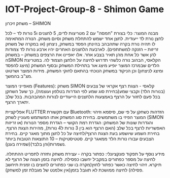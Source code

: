 # IOT-Project-Group-8 - Shimon Game

משחק זיכרון – SHIMON

מבנה המוצר: 
כלי בצורת "חמסה" עם 2 מטריצות לדים, 5 לחצנים ו5 נורות לד – לכל לחצן נורת לד ייעודית.
לחצן אחד ישמש להתחלת משחק וסיום משחק. הנורה המתאימה לו תהיה נורת בקרה שתהבהב בהינתן הפסד במשחק, ניצחון (או במקרה של משחק זריזות – הזנקה למשתתפים). 
לארבעת הלחצנים האחרים יהיו ארבע נורות לד צמודות להן אשר כל אחת מהן תאיר בצבע אחר. אלו יאפיינו את הרצפים במשחק – במשחק הSIMON הקלאסי, הבהוב נורה כלשהי תדרוש לחיצה על הלחצן הצמוד לה. 
במטריצת הלדים שבמרכז המוצר יופיע מיצג אור בתחילת המשחק ובסוף המשחק (מיצג להפסד ומיצג לניצחון) וכן הניקוד במשחק הנוכחי בהתאם לחוקי המשחק.
מידות המוצר ושרטוט מצ"ב בהמשך.

מאפייני המוצר (Features):
משחק SIMON קלאסי - הצגת רצף אקראי של צבעים (בנורות הלד) וקבצי שמע(בחירת סוג שמע לפי הגדרות בטלפון ועוצמה), כך שעל השחקן בכל פעם לחזור על הרצף באמצעות הלחצנים הייעודיים לנורות המהבהבות. בכל שלב יתארך הרצף.

אפליקציית FLUTTER עם תקשורת Bluetooth:
הזדהות כשחקן על פי שם, סיסמא וזיהוי המוצר הפיזי בו משתמשים.
בחירת סוג המשחק אותו המשתמש מעוניין לשחק (SIMON או זריזות) והגדרות שונות של המשחק:
הגדרת רמת הקושי – הגדרת מספר הנורות האפשריות לרצף בכל שלב (האם הרצף הוא בין 3 נורות ל4 נורות), מהירות הצגת הרצף.
בחירת השמע שיושמע בעת הצגת הרצף/לחיצה על כל לחצן מתוך מאגר קיים.
בחירת הצבעים עבורו נורות הלד ממאגר קיים.
סטטיסטיקות – 10 התוצאות הטובות ביותר נשמרות(והן בלבד)(שמירה בענן). 

מידע נוסף על תפקוד פונקציונלי:
כפתור בקרה - עצירת משחק וחזרה לתפריט ההתחלה.
לחיצה על מספר כפתורים במקביל יחשבו כפסילה.
לחיצה בזמן הצגה של הרצף לא תיקרא.
זיהוי לחיצה כאשר כפתור לחוץ(מקרה בו שני כפתורים לחוצים בו זמנית תיחשב פסילה)
לחיצה ממושכת לא תוגבל בזמן(אין אלמנט של מגבלת זמן למשחק).

